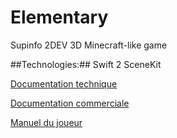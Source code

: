 # Elementary

Supinfo 2DEV 3D Minecraft-like game


##Technologies:##
Swift 2
SceneKit


[Documentation technique](https://www.dropbox.com/s/03ww3rj2z5v1p71/Documentation%20technique%20Elementary.pdf?dl=0)

[Documentation commerciale](https://www.dropbox.com/s/at5aknw8r6j16gc/Elementary%20Documentation%20Commerciale.pdf?dl=0)

[Manuel du joueur](https://www.dropbox.com/s/03ww3rj2z5v1p71/Documentation%20technique%20Elementary.pdf?dl=0)
